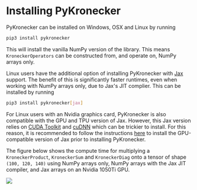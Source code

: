 # Installing PyKronecker

PyKronecker can be installed on Windows, OSX and Linux by running

```bash
pip3 install pykronecker
```

This will install the vanilla NumPy version of the library. This means `KroneckerOperators` can be constructed from, and operate on, NumPy arrays only. 

Linux users have the additional option of installing PyKronecker with [Jax](https://jax.readthedocs.io/en/latest/index.html) support. The benefit of this is significantly faster runtimes, even when working with NumPy arrays only, due to Jax's JIT complier. This can be installed by running

```bash
pip3 install pykronecker[jax]
```

For Linux users with an Nvidia graphics card, PyKronecker is also compatible with the GPU and TPU version of Jax. However, this Jax version relies on [CUDA Toolkit](https://docs.nvidia.com/cuda/cuda-toolkit-release-notes/index.html) and [cuDNN](https://docs.nvidia.com/deeplearning/cudnn/developer-guide/index.html) which can be trickier to install. For this reason, it is recommended to follow the instructions [here](https://github.com/google/jax#installation) to install the GPU-compatible version of Jax prior to installing PyKronecker. 

The figure below shows the compute time for multiplying a `KroneckerProduct`, `KroneckerSum` and `KroneckerDiag` onto a tensor of shape `(100, 120, 140)` using NumPy arrays only, NumPy arrays with the Jax JIT compiler, and Jax arrays on an Nvidia 1050Ti GPU.   

![](https://upload.wikimedia.org/wikipedia/commons/a/a0/Svg_example1.svg)
